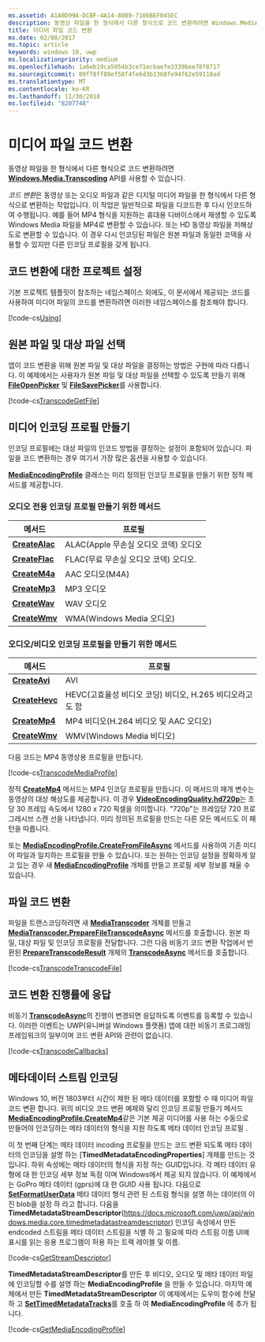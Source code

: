 ```yaml
---
ms.assetid: A1A0D99A-DCBF-4A14-80B9-7106BEF045EC
description: 동영상 파일을 한 형식에서 다른 형식으로 코드 변환하려면 Windows.Media.Transcoding API를 사용할 수 있습니다.
title: 미디어 파일 코드 변환
ms.date: 02/08/2017
ms.topic: article
keywords: windows 10, uwp
ms.localizationpriority: medium
ms.openlocfilehash: 1a6eb19ca5954b3ce71ecbaefe3339bee78f8717
ms.sourcegitcommit: 89ff8ff88ef58f4fe6d3b1368fe94f62e59118ad
ms.translationtype: MT
ms.contentlocale: ko-KR
ms.lasthandoff: 11/30/2018
ms.locfileid: "8207748"
---
```

# <a name="transcode-media-files"></a>미디어 파일 코드 변환



동영상 파일을 한 형식에서 다른 형식으로 코드 변환하려면 [**Windows.Media.Transcoding**](https://msdn.microsoft.com/library/windows/apps/br207105) API를 사용할 수 있습니다.

*코드 변환*은 동영상 또는 오디오 파일과 같은 디지털 미디어 파일을 한 형식에서 다른 형식으로 변환하는 작업입니다. 이 작업은 일반적으로 파일을 디코드한 후 다시 인코드하여 수행됩니다. 예를 들어 MP4 형식을 지원하는 휴대용 디바이스에서 재생할 수 있도록 Windows Media 파일을 MP4로 변환할 수 있습니다. 또는 HD 동영상 파일을 저해상도로 변환할 수 있습니다. 이 경우 다시 인코딩된 파일은 원본 파일과 동일한 코덱을 사용할 수 있지만 다른 인코딩 프로필을 갖게 됩니다.

## <a name="set-up-your-project-for-transcoding"></a>코드 변환에 대한 프로젝트 설정

기본 프로젝트 템플릿이 참조하는 네임스페이스 외에도, 이 문서에서 제공되는 코드를 사용하여 미디어 파일의 코드를 변환하려면 이러한 네임스페이스를 참조해야 합니다.

[!code-cs[Using](./code/TranscodeWin10/cs/MainPage.xaml.cs#SnippetUsing)]

## <a name="select-source-and-destination-files"></a>원본 파일 및 대상 파일 선택

앱이 코드 변환을 위해 원본 파일 및 대상 파일을 결정하는 방법은 구현에 따라 다릅니다. 이 예제에서는 사용자가 원본 파일 및 대상 파일을 선택할 수 있도록 만들기 위해 [**FileOpenPicker**](https://msdn.microsoft.com/library/windows/apps/br207847) 및 [**FileSavePicker**](https://msdn.microsoft.com/library/windows/apps/br207871)를 사용합니다.

[!code-cs[TranscodeGetFile](./code/TranscodeWin10/cs/MainPage.xaml.cs#SnippetTranscodeGetFile)]

## <a name="create-a-media-encoding-profile"></a>미디어 인코딩 프로필 만들기

인코딩 프로필에는 대상 파일의 인코드 방법을 결정하는 설정이 포함되어 있습니다. 파일을 코드 변환하는 경우 여기서 가장 많은 옵션을 사용할 수 있습니다.

[**MediaEncodingProfile**](https://msdn.microsoft.com/library/windows/apps/hh701026) 클래스는 미리 정의된 인코딩 프로필을 만들기 위한 정적 메서드를 제공합니다.

### <a name="methods-for-creating-audio-only-encoding-profiles"></a>오디오 전용 인코딩 프로필 만들기 위한 메서드

메서드  |프로필  |
---------|---------|
[**CreateAlac**](https://docs.microsoft.com/uwp/api/windows.media.mediaproperties.mediaencodingprofile.createalac)     |ALAC(Apple 무손실 오디오 코덱) 오디오         |
[**CreateFlac**](https://docs.microsoft.com/uwp/api/windows.media.mediaproperties.mediaencodingprofile.createflac)     |FLAC(무료 무손실 오디오 코덱) 오디오.         |
[**CreateM4a**](https://docs.microsoft.com/uwp/api/windows.media.mediaproperties.mediaencodingprofile.createm4a)     |AAC 오디오(M4A)         |
[**CreateMp3**](https://docs.microsoft.com/uwp/api/windows.media.mediaproperties.mediaencodingprofile.createmp3)     |MP3 오디오         |
[**CreateWav**](https://docs.microsoft.com/uwp/api/windows.media.mediaproperties.mediaencodingprofile.createwav)     |WAV 오디오         |
[**CreateWmv**](https://docs.microsoft.com/uwp/api/windows.media.mediaproperties.mediaencodingprofile.createwmv)     |WMA(Windows Media 오디오)         |

### <a name="methods-for-creating-audio--video-encoding-profiles"></a>오디오/비디오 인코딩 프로필을 만들기 위한 메서드

메서드  |프로필  |
---------|---------|
[**CreateAvi**](https://docs.microsoft.com/uwp/api/windows.media.mediaproperties.mediaencodingprofile.createavi) |AVI |
[**CreateHevc**](https://docs.microsoft.com/uwp/api/windows.media.mediaproperties.mediaencodingprofile.createhevc) |HEVC(고효율성 비디오 코딩) 비디오, H.265 비디오라고도 함 |
[**CreateMp4**](https://docs.microsoft.com/uwp/api/windows.media.mediaproperties.mediaencodingprofile.createmp4) |MP4 비디오(H.264 비디오 및 AAC 오디오) |
[**CreateWmv**](https://docs.microsoft.com/uwp/api/windows.media.mediaproperties.mediaencodingprofile.createwmv) |WMV(Windows Media 비디오) |


다음 코드는 MP4 동영상용 프로필을 만듭니다.

[!code-cs[TranscodeMediaProfile](./code/TranscodeWin10/cs/MainPage.xaml.cs#SnippetTranscodeMediaProfile)]

정적 [**CreateMp4**](https://docs.microsoft.com/uwp/api/windows.media.mediaproperties.mediaencodingprofile.createmp4) 메서드는 MP4 인코딩 프로필을 만듭니다. 이 메서드의 매개 변수는 동영상의 대상 해상도를 제공합니다. 이 경우 [**VideoEncodingQuality.hd720p**](https://msdn.microsoft.com/library/windows/apps/hh701290)는 초당 30 프레임 속도에서 1280 x 720 픽셀을 의미합니다. "720p"는 프레임당 720 프로그레시브 스캔 선을 나타냅니다. 미리 정의된 프로필을 만드는 다른 모든 메서드도 이 패턴을 따릅니다.

또는 [**MediaEncodingProfile.CreateFromFileAsync**](https://msdn.microsoft.com/library/windows/apps/hh701047) 메서드를 사용하여 기존 미디어 파일과 일치하는 프로필을 만들 수 있습니다. 또는 원하는 인코딩 설정을 정확하게 알고 있는 경우 새 [**MediaEncodingProfile**](https://msdn.microsoft.com/library/windows/apps/hh701026) 개체를 만들고 프로필 세부 정보를 채울 수 있습니다.

## <a name="transcode-the-file"></a>파일 코드 변환

파일을 트랜스코딩하려면 새 [**MediaTranscoder**](https://msdn.microsoft.com/library/windows/apps/br207080) 개체를 만들고 [**MediaTranscoder.PrepareFileTranscodeAsync**](https://msdn.microsoft.com/library/windows/apps/hh700936) 메서드를 호출합니다. 원본 파일, 대상 파일 및 인코딩 프로필을 전달합니다. 그런 다음 비동기 코드 변환 작업에서 반환된 [**PrepareTranscodeResult**](https://msdn.microsoft.com/library/windows/apps/hh700941) 개체의 [**TranscodeAsync**](https://msdn.microsoft.com/library/windows/apps/hh700946) 메서드를 호출합니다.

[!code-cs[TranscodeTranscodeFile](./code/TranscodeWin10/cs/MainPage.xaml.cs#SnippetTranscodeTranscodeFile)]

## <a name="respond-to-transcoding-progress"></a>코드 변환 진행률에 응답

비동기 [**TranscodeAsync**](https://msdn.microsoft.com/library/windows/apps/hh700946)의 진행이 변경되면 응답하도록 이벤트를 등록할 수 있습니다. 이러한 이벤트는 UWP(유니버설 Windows 플랫폼) 앱에 대한 비동기 프로그래밍 프레임워크의 일부이며 코드 변환 API와 관련이 없습니다.

[!code-cs[TranscodeCallbacks](./code/TranscodeWin10/cs/MainPage.xaml.cs#SnippetTranscodeCallbacks)]


## <a name="encode-a-metadata-stream"></a>메타데이터 스트림 인코딩
Windows 10, 버전 1803부터 시간이 제한 된 메타 데이터를 포함할 수 때 미디어 파일 코드 변환 합니다. 위의 비디오 코드 변환 예제와 달리 인코딩 프로필 만들기 메서드 [**MediaEncodingProfile.CreateMp4**](https://docs.microsoft.com/uwp/api/windows.media.mediaproperties.mediaencodingprofile.createmp4)같은 기본 제공 미디어를 사용 하는 수동으로 만들어야 인코딩하는 메타 데이터의 형식을 지원 하도록 메타 데이터 인코딩 프로필 .

이 첫 번째 단계는 메타 데이터 incoding 프로필을 만드는 코드 변환 되도록 메타 데이터의 인코딩을 설명 하는 [**TimedMetadataEncodingProperties**] 개체를 만드는 것입니다. 하위 속성에는 메타 데이터의 형식을 지정 하는 GUID입니다. 각 메타 데이터 유형에 대 한 인코딩 세부 정보 독점 이며 Windows에서 제공 되지 않습니다. 이 예제에서는 GoPro 메타 데이터 (gprs)에 대 한 GUID 사용 됩니다. 다음으로 [**SetFormatUserData**](https://docs.microsoft.com/uwp/api/windows.media.mediaproperties.timedmetadataencodingproperties.setformatuserdata) 메타 데이터 형식 관련 된 스트림 형식을 설명 하는 데이터의 이진 blob을 설정 하 라고 합니다. 다음을 **TimedMetadataStreamDescriptor**(https://docs.microsoft.com/uwp/api/windows.media.core.timedmetadatastreamdescriptor) 인코딩 속성에서 만든 endcoded 스트림을 메타 데이터 스트림을 식별 하 고 필요에 따라 스트림 이름 UI에 표시를 읽는 응용 프로그램이 허용 하는 트랙 레이블 및 이름. 
 
[!code-cs[GetStreamDescriptor](./code/TranscodeWin10/cs/MainPage.xaml.cs#SnippetGetStreamDescriptor)]

**TimedMetadataStreamDescriptor**를 만든 후 비디오, 오디오 및 메타 데이터 파일에 인코딩할 수를 설명 하는 **MediaEncodingProfile** 을 만들 수 있습니다. 마지막 예제에서 만든 **TimedMetadataStreamDescriptor** 이 예제에서는 도우미 함수에 전달 하 고 [**SetTimedMetadataTracks**](https://docs.microsoft.com/en-us/uwp/api/windows.media.mediaproperties.mediaencodingprofile.settimedmetadatatracks)를 호출 하 여 **MediaEncodingProfile** 에 추가 됩니다.

[!code-cs[GetMediaEncodingProfile](./code/TranscodeWin10/cs/MainPage.xaml.cs#SnippetGetMediaEncodingProfile)]
 

 




